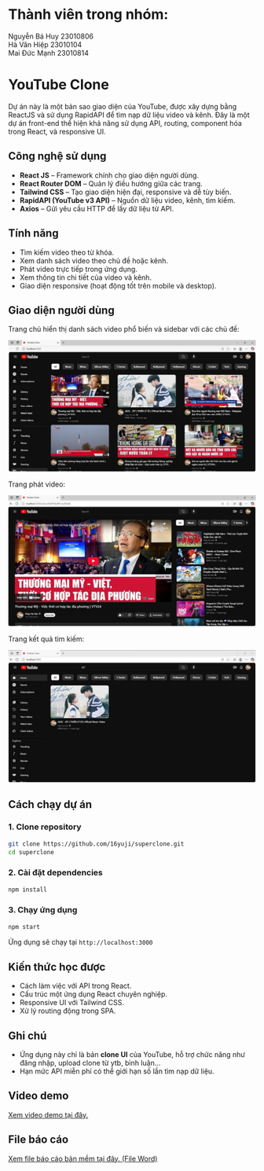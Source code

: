 # Thành viên trong nhóm:
Nguyễn Bá Huy  23010806\
Hà Văn Hiệp    23010104\
Mai Đức Mạnh 23010814
#  YouTube Clone

Dự án này là một bản sao giao diện của YouTube, được xây dựng bằng ReactJS và sử dụng RapidAPI để tìm nạp dữ liệu video và kênh. Đây là một dự án front-end thể hiện khả năng sử dụng API, routing, component hóa trong React, và responsive UI.

##  Công nghệ sử dụng

- **React JS** – Framework chính cho giao diện người dùng.
-  **React Router DOM** – Quản lý điều hướng giữa các trang.
-  **Tailwind CSS** – Tạo giao diện hiện đại, responsive và dễ tùy biến.
-  **RapidAPI (YouTube v3 API)** – Nguồn dữ liệu video, kênh, tìm kiếm.
-  **Axios** – Gửi yêu cầu HTTP để lấy dữ liệu từ API.

##  Tính năng

- Tìm kiếm video theo từ khóa.
- Xem danh sách video theo chủ đề hoặc kênh.
- Phát video trực tiếp trong ứng dụng.
- Xem thông tin chi tiết của video và kênh.
- Giao diện responsive (hoạt động tốt trên mobile và desktop).

##  Giao diện người dùng

Trang chủ hiển thị danh sách video phổ biến và sidebar với các chủ đề:

![Trang chủ](public/tchur.jpg)

Trang phát video:

![Trang video](public/video.jpg)

Trang kết quả tìm kiếm:

![Trang tìm kiếm](public/search.jpg)





##  Cách chạy dự án

### 1. Clone repository

```bash
git clone https://github.com/16yuji/superclone.git
cd superclone
```

### 2. Cài đặt dependencies

```bash
npm install
```



### 3. Chạy ứng dụng

```bash
npm start
```

Ứng dụng sẽ chạy tại `http://localhost:3000`

##  Kiến thức học được

- Cách làm việc với API trong React.
- Cấu trúc một ứng dụng React chuyên nghiệp.
- Responsive UI với Tailwind CSS.
- Xử lý routing động trong SPA.

##  Ghi chú

- Ứng dụng này chỉ là bản **clone UI** của YouTube,  hỗ trợ chức năng như đăng nhập, upload clone từ ytb, bình luận...
- Hạn mức API miễn phí có thể giới hạn số lần tìm nạp dữ liệu.
##  Video demo
[Xem video demo tại đây. ](https://drive.google.com/drive/folders/1bew3X5V1ZE2wIlP9YDew-ixJtQRAEy9e)

##  File báo cáo
[Xem file báo cáo bản mềm tại đây. (File Word)](https://daihocphenikaa-my.sharepoint.com/:w:/g/personal/23010104_st_phenikaa-uni_edu_vn/EUfK-EyclWdJj3A1JRw2paoBTppsGZAQ1bHFN_glddQN7A?e=LACrVO)



